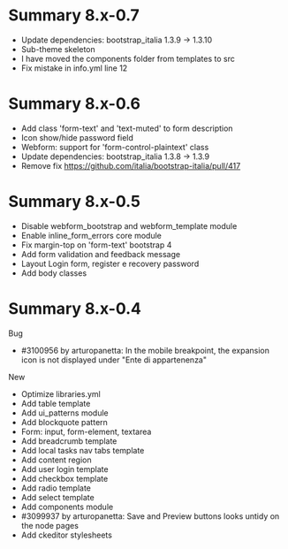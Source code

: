 # Summary 8.x-0.7

- Update dependencies: bootstrap_italia 1.3.9 -> 1.3.10
- Sub-theme skeleton
- I have moved the components folder from templates to src
- Fix mistake in info.yml line 12

# Summary 8.x-0.6

- Add class 'form-text' and 'text-muted' to form description
- Icon show/hide password field
- Webform: support for 'form-control-plaintext' class
- Update dependencies: bootstrap_italia 1.3.8 -> 1.3.9
- Remove fix https://github.com/italia/bootstrap-italia/pull/417

# Summary 8.x-0.5

- Disable webform_bootstrap and webform_template module
- Enable inline_form_errors core module
- Fix margin-top on 'form-text' bootstrap 4
- Add form validation and feedback message
- Layout Login form, register e recovery password
- Add body classes

# Summary 8.x-0.4

Bug
- #3100956 by arturopanetta: In the mobile breakpoint, the expansion icon is not displayed under "Ente di appartenenza"

New
- Optimize libraries.yml
- Add table template
- Add ui_patterns module
- Add blockquote pattern
- Form: input, form-element, textarea
- Add breadcrumb template
- Add local tasks nav tabs template
- Add content region
- Add user login template
- Add checkbox template
- Add radio template
- Add select template
- Add components module
- #3099937 by arturopanetta: Save and Preview buttons looks untidy on the node pages
- Add ckeditor stylesheets
